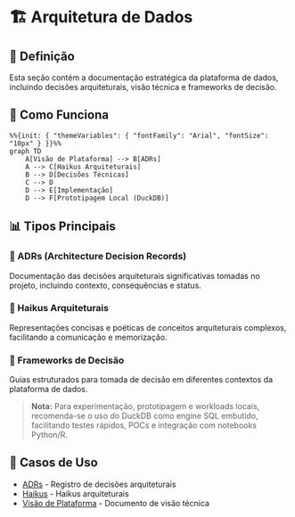 # 🏗️ Arquitetura de Dados

## 📝 Definição

Esta seção contém a documentação estratégica da plataforma de dados, incluindo decisões arquiteturais, visão técnica e frameworks de decisão.

## 🔄 Como Funciona

```mermaid
%%{init: { "themeVariables": { "fontFamily": "Arial", "fontSize": "10px" } }}%%
graph TD
    A[Visão de Plataforma] --> B[ADRs]
    A --> C[Haikus Arquiteturais]
    B --> D[Decisões Técnicas]
    C --> D
    D --> E[Implementação]
    D --> F[Prototipagem Local (DuckDB)]
```

## 📊 Tipos Principais

### 📑 ADRs (Architecture Decision Records)
Documentação das decisões arquiteturais significativas tomadas no projeto, incluindo contexto, consequências e status.

### 📜 Haikus Arquiteturais
Representações concisas e poéticas de conceitos arquiteturais complexos, facilitando a comunicação e memorização.

### 🎯 Frameworks de Decisão
Guias estruturados para tomada de decisão em diferentes contextos da plataforma de dados.

> **Nota:** Para experimentação, prototipagem e workloads locais, recomenda-se o uso do DuckDB como engine SQL embutido, facilitando testes rápidos, POCs e integração com notebooks Python/R.

## 🔗 Casos de Uso

- [ADRs](./adr/README.md) - Registro de decisões arquiteturais
- [Haikus](./architecture-haikus/README.md) - Haikus arquiteturais
- [Visão de Plataforma](./platform-vision.md) - Documento de visão técnica 